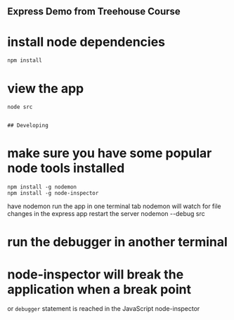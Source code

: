 ## Express Demo from Treehouse Course

# install node dependencies
    npm install

# view the app
    node src

```

## Developing
```
# make sure you have some popular node tools installed
    npm install -g nodemon
    npm install -g node-inspector

have nodemon run the app in one terminal tab
nodemon will watch for file changes in the express app
restart the server
    nodemon --debug src

# run the debugger in another terminal
# node-inspector will break the application when a break point
or `debugger` statement is reached in the JavaScript
node-inspector
```
